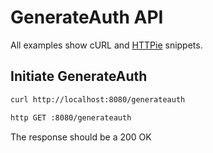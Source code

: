 # GenerateAuth API

All examples show cURL and [HTTPie](https://httpie.io/cli) snippets.

## Initiate GenerateAuth

```sh
curl http://localhost:8080/generateauth

http GET :8080/generateauth
```

The response should be a 200 OK
